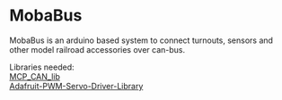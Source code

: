 # MobaBus
MobaBus is an arduino based system to connect turnouts, sensors and other model railroad accessories over can-bus.

Libraries needed:</br>
<a href="https://github.com/coryjfowler/MCP_CAN_lib">MCP_CAN_lib</a></br>
<a href="https://github.com/adafruit/Adafruit-PWM-Servo-Driver-Library">Adafruit-PWM-Servo-Driver-Library</a>
